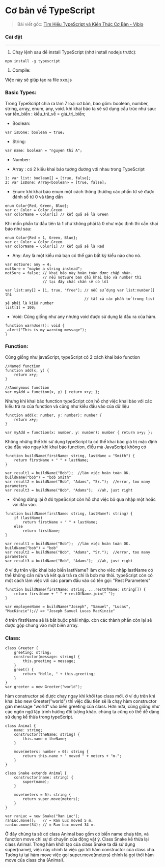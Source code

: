 # Cơ bản về TypeScript

> Bài viết gốc: [Tìm Hiểu TypeScript và Kiến Thức Cơ Bản - Viblo](https://viblo.asia/p/tim-hieu-typescript-va-kien-thuc-co-ban-PmeRQpnyGoB)

### Cài đặt
-------

1.  Chạy lệnh sau để install TypeScript (nhớ install nodejs trước):

```
npm install -g typescript

```

1.  Compile:

Việc này sẽ giúp tạo ra file xxx.js

### Basic Types:

Trong TypeScript chia ra làm 7 loại cơ bản, bao gồm: boolean, number, string, array, enum, any, void. khi khai báo ta sẽ sử dụng cấu trúc như sau: var tên_biến : kiểu_trả_về = giá_trị_biến;

-   Boolean:

```
var isDone: boolean = true;

```

-   String:

```
var name: boolean = "nguyen thi A";

```

-   Number:

-   Array : có 2 kiểu khai báo tương đương với nhau trong TypeScript

```
1: var list: boolean[] = [true, false];
2: var isDone: Array<boolean> = [true, false];

```

-   Enum: khi khai báo enum một cách thông thường các phần tử sẽ được đánh số từ 0 và tăng dần

```
enum Color{Red, Green, Blue};
var c: Color = Color.Green
var colorName = Color[1] // kết quả sẽ là Green

```

Khi mốn phần tử đầu tiên là 1 chứ không phải là 0 như mặc định thì cần khai báo như sau:

```
enum Color{Red = 1, Green, Blue};
var c: Color = Color.Green
var colorName = Color[1] // kết quả sẽ là Red

```

-   Any: Any là một kiểu mà bạn có thể gán bất kỳ kiểu nào cho nó.

```
var notSure: any = 4;
notSure = "maybe a string instead";
notSure = false; // khai báo này hoàn toàn được chấp nhận.
                 // nếu notSure ban đầu khai báo và number thì
                 // tại đây chắc chắn sẽ có lỗi

var list:any[] = [1, true, "free"]; // nếu sử dụng var list:number[] thì
                                    // tất cả các phần tử trong list sẽ phải là kiểu number
list[1] = 100;

```

-   Void: Cũng giống như any nhưng void được sử dụng là đầu ra của hàm.

```
function warnUser(): void {
 alert("This is my warning message");
}

```

### Function:

Cũng giống như javaScript, typeScript có 2 cách khai báo function

```
//Named function
function add(x, y) {
    return x+y;
}

//Anonymous function
var myAdd = function(x, y) { return x+y; };

```

Nhưng khi khai báo function typeScript còn hỗ chợ việc khai báo với các kiểu trả ra của function và cũng như kiểu đầu vào của dữ liệu

```
function add(x: number, y: number): number {
    return x+y;
}

var myAdd = function(x: number, y: number): number { return x+y; };

```

Không những thế khi sử dụng typeScript ta có thể khai báo giá trị mặc định của đầu vào ngay khi khai báo function, điều mà JavaScript không có

```
function buildName(firstName: string, lastName = "Smith") {
    return firstName + " " + lastName;
}

var result1 = buildName("Bob");  //làm việc hoàn toàn OK. buildName("bob") = "bob Smith"
var result2 = buildName("Bob", "Adams", "Sr.");  //error, too many parameters
var result3 = buildName("Bob", "Adams");  //ah, just right

```

-   Không dừng lại ở đó typeScript còn hỗ chợ việc bỏ qua nhập một hoặc vài đầu vào.

```
function buildName(firstName: string, lastName?: string) {
    if (lastName)
        return firstName + " " + lastName;
    else
        return firstName;
}

var result1 = buildName("Bob");  //làm việc hoàn toàn OK. buildName("bob") = "bob"
var result2 = buildName("Bob", "Adams", "Sr.");  //error, too many parameters
var result3 = buildName("Bob", "Adams");  //ah, just right

```

ở ví dụ trên việc khai báo biến lastName? làm cho viêc nhập lastName có thể không cần nữa và kết quả trả ra chỉ là bob mà thôi. typeScript còn có một cách làm việc với các param đầu vào có tên gọi: "Rest Parameters"

```
function buildName(firstName: string, ...restOfName: string[]) {
	return firstName + " " + restOfName.join(" ");
}

var employeeName = buildName("Joseph", "Samuel", "Lucas", "MacKinzie");// => "Joseph Samuel Lucas MacKinzie"

```

ở trên firstName sẽ là bắt buộc phải nhập. còn các thành phần còn lại sẽ được gộp chung vào một biến array.

### Class:

```
class Greeter {
    greeting: string;
    constructor(message: string) {
        this.greeting = message;
    }
    greet() {
        return "Hello, " + this.greeting;
    }
}
var greeter = new Greeter("world");

```

hàm constructor sẽ được chạy ngay khi khởi tạo class mới. ờ ví dụ trên khi khai báo new Greeter("world") thì việc đâu tiên sẽ là chạy hàm constructor gán message "world" vào biến greeting của class. Hơn nữa, cũng giống như các ngôn ngữ lập trình hướng đối tượng khác. chúng ta cũng có thể dễ dàng sử dụng kế thừa trong typeScript.

```
class Animal {
    name: string;
    constructor(theName: string) {
        this.name = theName;
    }

    move(meters: number = 0): string {
        return this.name + " moved " + meters + "m.";
    }
}

class Snake extends Animal {
    constructor(name: string) {
        super(name);
    }

    move(meters = 5): string {
        return super.move(meters);
    }
}

var ranLuc = new Snake("Ran Luc");
ranLuc.move();   // = Ran Luc moved 5 m.
ranLuc.move(34); // = Ran Luc moved 34 m.

```

Ở đây chúng ta sẽ có class Animal bao gồm có biến name chưa tên, và function move chỉ sự di chuyển của động vật ý. Class Snake kế thừa lại class Animal. Trong hàm khởi tạo của class Snake ta đã sử dụng super(name), việc này chính là việc gọi tới hàm constructor của class cha. Tương tự tại hàm move việc gọi super.move(meters) chính là gọi thới hàm move của class cha (Animal).